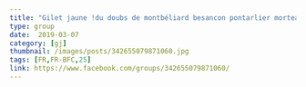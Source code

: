 ```yaml
---
title: "Gilet jaune !du doubs de montbéliard besancon pontarlier morteau"
type: group
date:  2019-03-07
category: [gj]
thumbnail: /images/posts/342655079871060.jpg
tags: [FR,FR-BFC,25]
link: https://www.facebook.com/groups/342655079871060/
---
```

